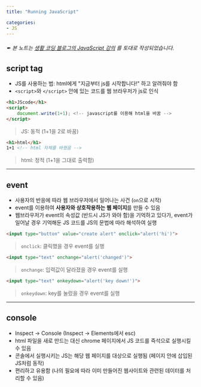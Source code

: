 ```yaml
---
title: "Running JavaScript"

categories:
- JS
---
```

###### ✒ 본 노트는 [생활 코딩 블로그의 JavaScript 강의](https://opentutorials.org/course/3085) 를 토대로 작성되었습니다. 



## script tag

- JS를 사용하는 법: html에게 "지금부터 js를 시작합니다!" 하고 알려줘야 함
- `<script>`와 `</script>` 안에 있는 코드를 웹 브라우저가 js로 인식

``` html
<h1>JScode</h1>
<script>
    document.write(1+1); <!-- javascript를 이용해 html을 바꿈 -->
</script>
```
> JS: 동적 (1+1을 2로 바꿈) 

``` html
<h1>html</h1>
1+1 <!-- html 자체를 바꿨음 -->
```
> html: 정적 (1+1을 그대로 출력함)

---

## event

- 사용자의 반응에 따라 웹 브라우저에서 일어나는 사건 (`on`으로 시작)
- event를 이용하여 **사용자와 상호작용하는 웹 페이지**를 만들 수 있음
- 웹브라우저가 event의 속성값 (반드시 JS가 와야 함)을 기억하고 있다가, event가 일어날 경우 기억해둔 JS 코드를 JS의 문법에 따라 해석하여 실행

``` html
<input type="button" value="create alert" onclick="alert('hi')">
```

>  `onclick`: 클릭했을 경우 event를 실행

``` html
<input type="text" onchange="alert('changed')">
```
> `onchange`: 입력값이 달라졌을 경우 event를 실행

``` html
<input type="text" onkeydown="alert('key down!')">
```

> `onkeydown`: key를 눌렀을 경우 event를 실행

---

## console

- Inspect → Console (Inspect → Elements에서 esc)
- html 파일을 새로 만드는 대신 chrome 페이지에서 JS 코드를 즉석으로 실행시킬 수 있음
- 콘솔에서 실행시키는 JS는 해당 웹 페이지를 대상으로 실행됨 (페이지 안에 삽입된 JS처럼 동작)
- 편리하고 유용함 (나의 필요에 따라 이미 만들어진 웹사이트와 관련된 데이터를 처리할 수 있음)
